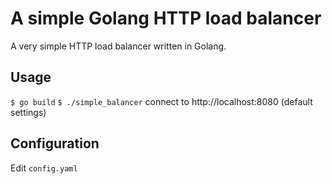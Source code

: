 # A simple Golang HTTP load balancer

A very simple HTTP load balancer written in Golang.

## Usage

`$ go build`
`$ ./simple_balancer`
connect to http://localhost:8080 (default settings)

## Configuration

Edit `config.yaml`
